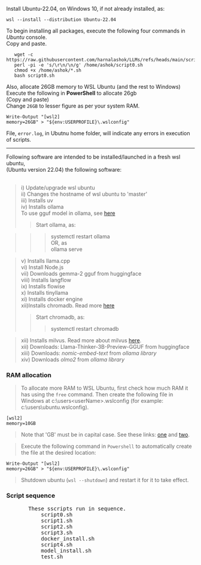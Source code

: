 Install Ubuntu-22.04, on Windows 10, if not already installed, as:

```
wsl --install --distribution Ubuntu-22.04
```


To begin installing all packages, execute the following four commands in *Ubuntu* console.<br>
Copy and paste.


```
   wget -c https://raw.githubusercontent.com/harnalashok/LLMs/refs/heads/main/scripts/script0.sh   
   perl -pi -e 's/\r\n/\n/g' /home/ashok/script0.sh   
   chmod +x /home/ashok/*.sh   
   bash script0.sh   
```
Also, allocate 26GB memory to WSL Ubuntu (and the rest to Windows)        
Execute the following in **PowerShell** to allocate 26gb    
(Copy and paste)     
Change `26GB` to lesser figure as per your system RAM.    
    
```
Write-Output "[wsl2]
memory=26GB" > "${env:USERPROFILE}\.wslconfig"
```

File, `error.log`, in Ubutnu home folder, will indicate any errors in execution of scripts.   
   
------------     
Following software are intended to be installed/launched in a fresh wsl ubuntu,<br>
(Ubuntu version 22.04) the following software:<br><br>

>i)  Update/upgrade wsl ubuntu<br>
ii)  Changes the hostname of wsl ubuntu to 'master'<br>
iii) Installs uv<br>
iv)  Installs ollama<br>
To use gguf model in ollama, see [here](https://github.com/harnalashok/LLMs/blob/main/anythingLLM%20or%20ollama%20use%20any%20gguf%20model.md)
>> Start ollama, as:<br>
      
>>>  systemctl restart ollama<br>
>> OR, as   
>>>  ollama serve<br>

>v)   Installs llama.cpp<br>
vi)  Install Node.js<br>
vii)   Downloads  gemma-2 gguf from huggingface<br>
viii) Installs langflow<br>
ix) Installs flowise<br>
x) Installs tinyllama<br>
xi) Installs docker engine<br>
xii)Installs chromadb. Read more [here](https://github.com/harnalashok/LLMs/blob/main/quick%20chromadb%20install%20on%20wsl2.txt)
>> Start chromadb, as:<br>
>>>  systemctl restart chromadb<br>

>xii) Installs milvus. Read more about milvus [here](https://milvus.io/docs/install_standalone-docker.md).   
xii) Downloads: Llama-Thinker-3B-Preview-GGUF from huggingface<br>
xiii) Downloads: *nomic-embed-text* from *ollama library*<br>
xiv) Downloads *olmo2* from *ollama library*<br>



### RAM allocation

> To allocate more RAM to WSL Ubuntu, first check how much RAM it has using the `free` command. Then create the following file in Windows at c:\users\<userName>\.wslconfig (for example: c:\users\ubuntu\.wslconfig).   

```
[wsl2]
memory=10GB
```

>Note that 'GB' must be in capital case. See these links: [one](https://stackoverflow.com/a/73393648/3282777) and [two](https://stackoverflow.com/a/79276209/3282777).   

> Execute the following command in `Powershell` to automatically create the file at the desired location:  

```
Write-Output "[wsl2]
memory=26GB" > "${env:USERPROFILE}\.wslconfig"
```

> Shutdown ubuntu (`wsl --shutdown`) and restart it for it to take effect.
>
### Script sequence
<pre>
       These sscripts run in sequence.
           script0.sh
           script1.sh
           script2.sh
           script3.sh
           docker_install.sh
           script4.sh
           model_install.sh
           test.sh
</pre>



